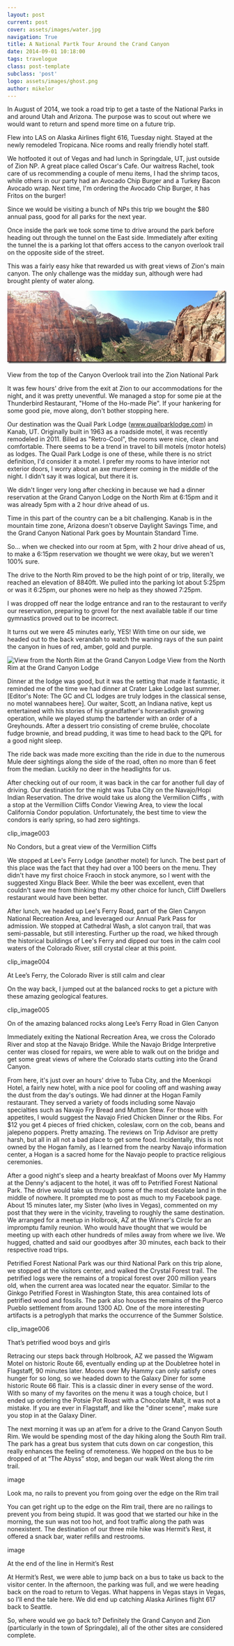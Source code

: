 ```yaml
---
layout: post
current: post
cover: assets/images/water.jpg
navigation: True
title: A National Partk Tour Around the Crand Canyon
date: 2014-09-01 10:18:00
tags: travelogue
class: post-template
subclass: 'post'
logo: assets/images/ghost.png
author: mikelor
---
```

In August of 2014, we took a road trip to get a taste of the National Parks in and around Utah and Arizona. The purpose was to scout out where we would want to return and spend more time on a future trip.

Flew into LAS on Alaska Airlines flight 616, Tuesday night. Stayed at the newly remodeled Tropicana. Nice rooms and really friendly hotel staff.

We hotfooted it out of Vegas and had lunch in Springdale, UT, just outside of Zion NP. A great place called Oscar's Cafe. Our waitress Rachel, took care of us recommending a couple of menu items, I had the shrimp tacos, while others in our party had an Avocado Chip Burger and a Turkey Bacon Avocado wrap. Next time, I'm ordering the Avocado Chip Burger, it has Fritos on the burger!

Since we would be visiting a bunch of NPs this trip we bought the $80 annual pass, good for all parks for the next year.

Once inside the park we took some time to drive around the park before heading out through the tunnel on the East side. Immediately after exiting the tunnel the is a parking lot that offers access to the canyon overlook trail on the opposite side of the street.

This was a fairly easy hike that rewarded us with great views of Zion's main canyon. The only challenge was the midday sun, although were had brought plenty of water along.

![View from the top of the Canyon Overlook trail into the Zion National Park](assets/images/travelogue/canyonoverlook.png)

View from the top of the Canyon Overlook trail into the Zion National Park

It was few hours' drive from the exit at Zion to our accommodations for the night, and it was pretty uneventful. We managed a stop for some pie at the Thunderbird Restaurant, "Home of the Ho-made Pie". If your hankering for some good pie, move along, don't bother stopping here.

Our destination was the Quail Park Lodge (www.quailparklodge.com) in Kanab, UT. Originally built in 1963 as a roadside motel, it was recently remodeled in 2011. Billed as "Retro-Cool", the rooms were nice, clean and comfortable. There seems to be a trend in travel to bill motels (motor hotels) as lodges. The Quail Park Lodge is one of these, while there is no strict definition, I'd consider it a motel. I prefer my rooms to have interior not exterior doors, I worry about an axe murderer coming in the middle of the night. I didn't say it was logical, but there it is.

We didn't linger very long after checking in because we had a dinner reservation at the Grand Canyon Lodge on the North Rim at 6:15pm and it was already 5pm with a 2 hour drive ahead of us.

Time in this part of the country can be a bit challenging. Kanab is in the mountain time zone, Arizona doesn't observe Daylight Savings Time, and the Grand Canyon National Park goes by Mountain Standard Time.

So… when we checked into our room at 5pm, with 2 hour drive ahead of us, to make a 6:15pm reservation we thought we were okay, but we weren't 100% sure.

The drive to the North Rim proved to be the high point of or trip, literally, we reached an elevation of 8840ft. We pulled into the parking lot about 5:25pm or was it 6:25pm, our phones were no help as they showed 7:25pm.

I was dropped off near the lodge entrance and ran to the restaurant to verify our reservation, preparing to grovel for the next available table if our time gymnastics proved out to be incorrect.

It turns out we were 45 minutes early, YES! With time on our side, we headed out to the back verandah to watch the waning rays of the sun paint the canyon in hues of red, amber, gold and purple.

![View from the North Rim at the Grand Canyon Lodge](assets/images/travelogue/canonnorthrim.png)
View from the North Rim at the Grand Canyon Lodge

Dinner at the lodge was good, but it was the setting that made it fantastic, it reminded me of the time we had dinner at Crater Lake Lodge last summer. [Editor's Note: The GC and CL lodges are truly lodges in the classical sense, no motel wannabees here]. Our waiter, Scott, an Indiana native, kept us entertained with his stories of his grandfather's horseradish growing operation, while we played stump the bartender with an order of a Greyhounds. After a dessert trio consisting of creme brulée, chocolate fudge brownie, and bread pudding, it was time to head back to the QPL for a good night sleep.

The ride back was made more exciting than the ride in due to the numerous Mule deer sightings along the side of the road, often no more than 6 feet from the median. Luckily no deer in the headlights for us.

After checking out of our room, it was back in the car for another full day of driving. Our destination for the night was Tuba City on the Navajo/Hopi Indian Reservation. The drive would take us along the Vermilion Cliffs , with a stop at the Vermillion Cliffs Condor Viewing Area, to view the local California Condor population. Unfortunately, the best time to view the condors is early spring, so had zero sightings.

clip_image003

No Condors, but a great view of the Vermillion Cliffs

We stopped at Lee's Ferry Lodge (another motel) for lunch. The best part of this place was the fact that they had over a 100 beers on the menu. They didn't have my first choice Fraoch in stock anymore, so I went with the suggested Xingu Black Beer. While the beer was excellent, even that couldn't save me from thinking that my other choice for lunch, Cliff Dwellers restaurant would have been better.

After lunch, we headed up Lee's Ferry Road, part of the Glen Canyon National Recreation Area, and leveraged our Annual Park Pass for admission. We stopped at Cathedral Wash, a slot canyon trail, that was semi-passable, but still interesting. Further up the road, we hiked through the historical buildings of Lee's Ferry and dipped our toes in the calm cool waters of the Colorado River, still crystal clear at this point.

clip_image004

At Lee’s Ferry, the Colorado River is still calm and clear

On the way back, I jumped out at the balanced rocks to get a picture with these amazing geological features.

clip_image005

On of the amazing balanced rocks along Lee’s Ferry Road in Glen Canyon

Immediately exiting the National Recreation Area, we cross the Colorado River and stop at the Navajo Bridge. While the Navajo Bridge Interpretive center was closed for repairs, we were able to walk out on the bridge and get some great views of where the Colorado starts cutting into the Grand Canyon.

From here, it's just over an hours' drive to Tuba City, and the Moenkopi Hotel, a fairly new hotel, with a nice pool for cooling off and washing away the dust from the day's outings. We had dinner at the Hogan Family restaurant. They served a variety of foods including some Navajo specialties such as Navajo Fry Bread and Mutton Stew. For those with appetites, I would suggest the Navajo Fried Chicken Dinner or the Ribs. For $12 you get 4 pieces of fried chicken, coleslaw, corn on the cob, beans and jalepeno poppers. Pretty amazing. The reviews on Trip Advisor are pretty harsh, but all in all not a bad place to get some food. Incidentally, this is not owned by the Hogan family, as I learned from the nearby Navajo information center, a Hogan is a sacred home for the Navajo people to practice religious ceremonies.

After a good night's sleep and a hearty breakfast of Moons over My Hammy at the Denny's adjacent to the hotel, it was off to Petrified Forest National Park. The drive would take us through some of the most desolate land in the middle of nowhere. It prompted me to post as much to my Facebook page. About 15 minutes later, my Sister (who lives in Vegas), commented on my post that they were in the vicinity, traveling to roughly the same destination. We arranged for a meetup in Holbrook, AZ at the Winner's Circle for an impromptu family reunion. Who would have thought that we would be meeting up with each other hundreds of miles away from where we live. We hugged, chatted and said our goodbyes after 30 minutes, each back to their respective road trips.

Petrified Forest National Park was our third National Park on this trip alone, we stopped at the visitors center, and walked the Crystal Forest trail. The petrified logs were the remains of a tropical forest over 200 million years old, when the current area was located near the equator. Similar to the Ginkgo Petrified Forest in Washington State, this area contained lots of petrified wood and fossils. The park also houses the remains of the Puerco Pueblo settlement from around 1300 AD. One of the more interesting artifacts is a petroglyph that marks the occurrence of the Summer Solstice.

clip_image006

That’s petrified wood boys and girls

Retracing our steps back through Holbrook, AZ we passed the Wigwam Motel on historic Route 66, eventually ending up at the Doubletree hotel in Flagstaff, 90 minutes later. Moons over My Hammy can only satisfy ones hunger for so long, so we headed down to the Galaxy Diner for some historic Route 66 flair. This is a classic diner in every sense of the word. With so many of my favorites on the menu it was a tough choice, but I ended up ordering the Potsie Pot Roast with a Chocolate Malt, it was not a mistake. If you are ever in Flagstaff, and like the "diner scene", make sure you stop in at the Galaxy Diner.

The next morning it was up an at’em for a drive to the Grand Canyon South Rim. We would be spending most of the day hiking along the South Rim trail. The park has a great bus system that cuts down on car congestion, this really enhances the feeling of remoteness. We hopped on the bus to be dropped of at “The Abyss” stop, and began our walk West along the rim trail.

image

Look ma, no rails to prevent you from going over the edge on the Rim trail

You can get right up to the edge on the Rim trail, there are no railings to prevent you from being stupid. It was good that we started our hike in the morning, the sun was not too hot, and foot traffic along the path was nonexistent. The destination of our three mile hike was Hermit’s Rest, it offered a snack bar, water refills and restrooms.

image

At the end of the line in Hermit’s Rest

At Hermit’s Rest, we were able to jump back on a bus to take us back to the visitor center. In the afternoon, the parking was full, and we were heading back on the road to return to Vegas. What happens in Vegas stays in Vegas, so I’ll end the tale here. We did end up catching Alaska Airlines flight 617 back to Seattle.

So, where would we go back to? Definitely the Grand Canyon and Zion (particularly in the town of Springdale), all of the other sites are considered complete.